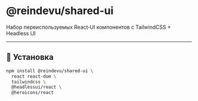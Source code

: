 # @reindevu/shared‑ui

Набор переиспользуемых React‑UI компонентов с TailwindCSS + Headless UI

---

## 🚀 Установка

```bash
npm install @reindevu/shared‑ui \
  react react-dom \
  tailwindcss \
  @headlessui/react \
  @heroicons/react